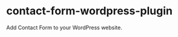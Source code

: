 contact-form-wordpress-plugin
=============================

Add Contact Form to your WordPress website.